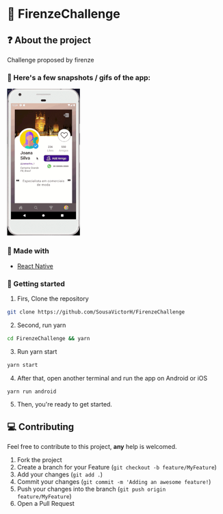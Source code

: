 # :closed_book: FirenzeChallenge

## :question: About the project

Challenge proposed by firenze
  
### :iphone: Here's a few snapshots / gifs of the app:
  
<div>
  <img src="https://github.com/SousaVictorH/FirenzeChallenge/blob/master/videos/DesafioFirenze.gif" width=170 height=343 alt="LoginApp" />
</div>
  
###  :hammer: Made with

- [React Native](https://reactnative.dev/)

<!-- GETTING STARTED -->

### :triangular_flag_on_post: Getting started

1. Firs, Clone the repository

```sh
git clone https://github.com/SousaVictorH/FirenzeChallenge
```

2. Second, run yarn

```sh
cd FirenzeChallenge && yarn
```

3. Run yarn start

```sh
yarn start
```

4. After that, open another terminal and run the app on Android or iOS

```sh
yarn run android
```

5. Then, you're ready to get started.

## :computer: Contributing

Feel free to contribute to this project, **any** help is welcomed.

1. Fork the project
2. Create a branch for your Feature (`git checkout -b feature/MyFeature`)
3. Add your changes (`git add .`)
4. Commit your changes (`git commit -m 'Adding an awesome feature!`)
5. Push your changes into the branch (`git push origin feature/MyFeature`)
6. Open a Pull Request
